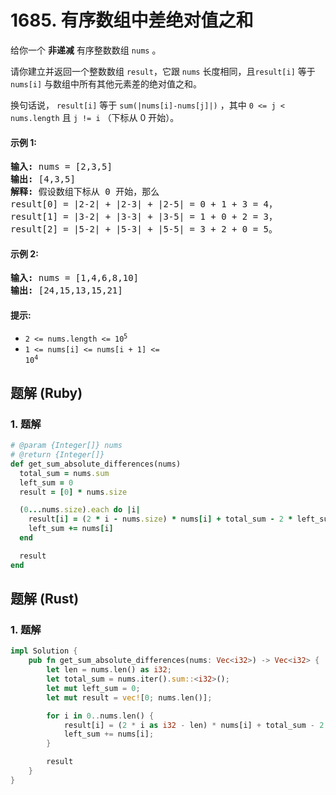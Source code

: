# 1685. 有序数组中差绝对值之和
给你一个 **非递减** 有序整数数组 `nums` 。

请你建立并返回一个整数数组 `result`，它跟 `nums` 长度相同，且`result[i]` 等于 `nums[i]` 与数组中所有其他元素差的绝对值之和。

换句话说， `result[i]` 等于 `sum(|nums[i]-nums[j]|)` ，其中 `0 <= j < nums.length` 且 `j != i` （下标从 0 开始）。

#### 示例 1:
<pre>
<strong>输入:</strong> nums = [2,3,5]
<strong>输出:</strong> [4,3,5]
<strong>解释:</strong> 假设数组下标从 0 开始，那么
result[0] = |2-2| + |2-3| + |2-5| = 0 + 1 + 3 = 4，
result[1] = |3-2| + |3-3| + |3-5| = 1 + 0 + 2 = 3，
result[2] = |5-2| + |5-3| + |5-5| = 3 + 2 + 0 = 5。
</pre>

#### 示例 2:
<pre>
<strong>输入:</strong> nums = [1,4,6,8,10]
<strong>输出:</strong> [24,15,13,15,21]
</pre>

#### 提示:
* <code>2 <= nums.length <= 10<sup>5</sup></code>
* <code>1 <= nums[i] <= nums[i + 1] <= 10<sup>4</sup></code>

## 题解 (Ruby)

### 1. 题解
```Ruby
# @param {Integer[]} nums
# @return {Integer[]}
def get_sum_absolute_differences(nums)
  total_sum = nums.sum
  left_sum = 0
  result = [0] * nums.size

  (0...nums.size).each do |i|
    result[i] = (2 * i - nums.size) * nums[i] + total_sum - 2 * left_sum
    left_sum += nums[i]
  end

  result
end
```

## 题解 (Rust)

### 1. 题解
```Rust
impl Solution {
    pub fn get_sum_absolute_differences(nums: Vec<i32>) -> Vec<i32> {
        let len = nums.len() as i32;
        let total_sum = nums.iter().sum::<i32>();
        let mut left_sum = 0;
        let mut result = vec![0; nums.len()];

        for i in 0..nums.len() {
            result[i] = (2 * i as i32 - len) * nums[i] + total_sum - 2 * left_sum;
            left_sum += nums[i];
        }

        result
    }
}
```
